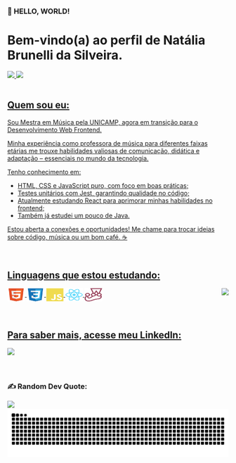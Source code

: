 ### 👋 HELLO, WORLD!

# Bem-vindo(a) ao perfil de Natália Brunelli da Silveira.

 <div>
   <a href="https://github.com/nataliabrunelli">
   <img height="180em" src="https://github-readme-streak-stats.herokuapp.com/?user=nataliabrunelli&theme=blue_navy&hide_border=false">
   <!-- <img height="180em" src="https://github-readme-stats.vercel.app/api?username=nataliabrunelli&show_icons=true&theme=blue_navy&include_all_commits=true&count_private=true"/> -->
   <img height="180em" src="https://github-readme-stats.vercel.app/api/top-langs/?username=nataliabrunelli&layout=compact&langs_count=6&theme=blue_navy"/>
</div>  

<br>

## Quem sou eu:

 Sou Mestra em Música pela UNICAMP, agora em transição para o Desenvolvimento Web Frontend. 
 
 Minha experiência como professora de música para diferentes faixas etárias me trouxe habilidades valiosas de comunicação, didática e adaptação – essenciais no mundo da tecnologia.

 Tenho conhecimento em:
 - HTML, CSS e JavaScript puro, com foco em boas práticas;
 - Testes unitários com Jest, garantindo qualidade no código;
 - Atualmente estudando React para aprimorar minhas habilidades no frontend;
 - Também já estudei um pouco de Java.
   
 Estou aberta a conexões e oportunidades! Me chame para trocar ideias sobre código, música ou um bom café. ☕

 <br>

## Linguagens que estou estudando: 

  <div>
   <img align="center" alt="HTML" height="30" width="40" src="https://raw.githubusercontent.com/devicons/devicon/master/icons/html5/html5-original.svg">
   <img align="center" alt="CSS" height="30" width="40" src="https://raw.githubusercontent.com/devicons/devicon/master/icons/css3/css3-original.svg">
   <img align="center" alt="Js" height="30" width="40" src="https://raw.githubusercontent.com/devicons/devicon/master/icons/javascript/javascript-plain.svg">
   <img align="center" alt="React" height="30" width="40" src="https://raw.githubusercontent.com/devicons/devicon/master/icons/react/react-original.svg">
   <img align="center" alt="Jest" height="30" width="40" src="https://raw.githubusercontent.com/devicons/devicon/master/icons/jest/jest-plain.svg">
   <img align="right" height="100em" src="https://pa1.aminoapps.com/6678/86155b329424016e33ea43a70b7aeb4e8e2ad9b7_hq.gif">  
  </div>

<br>
<br>
 
## Para saber mais, acesse meu LinkedIn:
 
<div> 
  <a href="https://www.linkedin.com/in/nataliabrunelli" target="_blank"><img src="https://img.shields.io/badge/-LinkedIn-%230077B5?style=for-the-badge&logo=linkedin&logoColor=white" target="_blank"></a>
</div>

<br>
<br>

### ✍️ Random Dev Quote:

<img height="180em" src="https://quotes-github-readme.vercel.app/api?type=horizontal&theme=tokyonight">


<picture>
  <source media="(prefers-color-scheme: dark)" srcset="https://raw.githubusercontent.com/nataliabrunelli/nataliabrunelli/output/github-contribution-grid-snake-dark.svg">
  <source media="(prefers-color-scheme: light)" srcset="https://raw.githubusercontent.com/nataliabrunelli/nataliabrunelli/output/github-contribution-grid-snake.svg">
  <img alt="github contribution grid snake animation" src="https://raw.githubusercontent.com/nataliabrunelli/nataliabrunelli/output/github-contribution-grid-snake.svg">
</picture>

<!-- Tutorial para o snake: https://github.com/rafaballerini2/rafaballerini2/issues/1 -->
